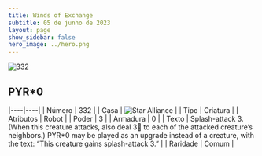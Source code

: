 ```yaml
---
title: Winds of Exchange
subtitle: 05 de junho de 2023
layout: page
show_sidebar: false
hero_image: ../hero.png
---
```


![332](https://mastervault-storage-prod.s3.amazonaws.com/media/card_front/en/600_332_a031d7ff3441_en.png)


## PYR*0

|----|----|
| Número | 332 |
| Casa | ![Star Alliance](https://archonarcana.com/images/thumb/7/7d/Star_Alliance.png/22px-Star_Alliance.png "Aliança Estelar") |
| Tipo | Criatura |
| Atributos | Robot |
| Poder | 3 |
| Armadura | 0 |
| Texto | Splash-attack 3. (When this creature attacks, also deal 3 to each of the attacked creature’s neighbors.) PYR*0 may be played as an upgrade instead of a creature, with the text: “This creature gains splash-attack 3.”  |
| Raridade | Comum |
